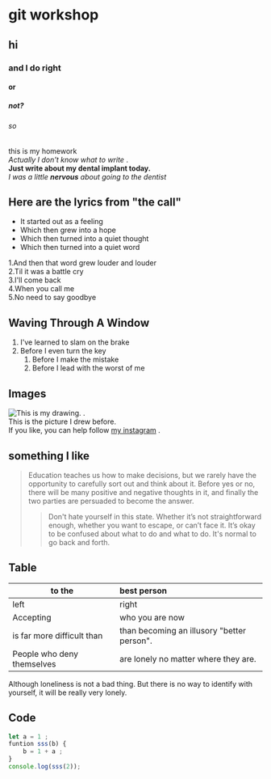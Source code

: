 # git workshop
## hi 
### and I do right
#### or
##### not?
###### so
this is my homework   
*Actually I don't know what to write* .  
__Just write about my dental implant today.__    
_I was a little **nervous** about going to the dentist_   
## Here are the lyrics from "**the call**"
* It started out as a feeling
* Which then grew into a hope
* Which then turned into a quiet thought
* Which then turned into a quiet word   

1.And then that word grew louder and louder         
2.Til it was a battle cry       
3.I'll come back   
4.When you call me  
5.No need to say goodbye   

## Waving Through A Window

1. I've learned to slam on the brake
1. Before I even turn the key   
    1. Before I make the mistake
    1. Before I lead with the worst of me   

## Images

![This is my drawing.](https://images.plurk.com/4SETiiYLsRPp4tmF6xdbEt.jpg) .  
This is the picture I drew before.   
If you like, you can help follow [my instagram](https://www.instagram.com/graycat_artwork/) .  

## something I like   
>Education teaches us how to make decisions, but we rarely have the opportunity to carefully sort out and think about it. Before yes or no, there will be many positive and negative thoughts in it, and finally the two parties are persuaded to become the answer.      
>>Don't hate yourself in this state. Whether it’s not straightforward enough, whether you want to escape, or can’t face it. It’s okay to be confused about what to do and what to do. It's normal to go back and forth.

## Table

| to the | **best person** |
| -------------|:---|
|left  |  right| RRR |
|Accepting | who you are now |
|is far more difficult than | than becoming an illusory "better person".|
| People who deny themselves | are lonely no matter where they are. |

Although loneliness is not a bad thing.
But there is no way to identify with yourself, it will be really very lonely.

## Code

```js
let a = 1 ;
funtion sss(b) {
    b = 1 + a ;
}
console.log(sss(2));
```

